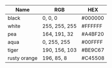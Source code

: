 | Name         | RGB           | HEX     |
|--------------|---------------|---------|
| black        | 0, 0, 0       | #000000 |
| white        | 255, 255, 255 | #FFFFFF |
| pea          | 164, 191, 32  | #A4BF20 |
| aqua         | 0, 255, 255   | #00FFFF |
| tiger        | 190, 156, 103 | #BE9C67 | 
| rusty orange | 196, 85, 8    | #C45508 |
